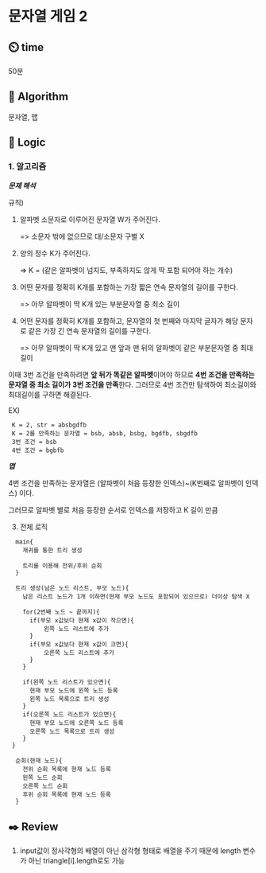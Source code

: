 # 문자열 게임 2

## :timer_clock: **time**

50분

## :pushpin: **Algorithm**

문자열, 맵

## :round_pushpin: **Logic**

### 1. 알고리즘
   
  ***문제 해석***
  
  규칙)
  1. 알파벳 소문자로 이루어진 문자열 W가 주어진다.
     
      => 소문자 밖에 없으므로 대/소문자 구별 X
  
  2. 양의 정수 K가 주어진다.
  
     => K = (같은 알파벳이 넘지도, 부족하지도 않게 딱 포함 되어야 하는 개수)
     
  3. 어떤 문자를 정확히 K개를 포함하는 가장 짧은 연속 문자열의 길이를 구한다.
  
     => 아무 알파벳이 딱 K개 있는 부분문자열 중 최소 길이
     
  4. 어떤 문자를 정확히 K개를 포함하고, 문자열의 첫 번째와 마지막 글자가 해당 문자로 같은 가장 긴 연속 문자열의 길이를 구한다.
  
     => 아무 알파벳이 딱 K개 있고 맨 앞과 맨 뒤의 알파벳이 같은 부분문자열 중 최대 길이

  이때 3번 조건을 만족하려면 **앞 뒤가 똑같은 알파벳**이어야 하므로 **4번 조건을 만족하는 문자열 중 최소 길이가 3번 조건을 만족**한다. 
  그러므로 4번 조건만 탐색하여 최소길이와 최대길이를 구하면 해결된다.
  
  EX) 
  ```
   K = 2, str = absbgdfb
   K = 2를 만족하는 문자열 = bsb, absb, bsbg, bgdfb, sbgdfb
   3번 조건 = bsb
   4번 조건 = bgbfb
  ```

***맵***

4번 조건을 만족하는 문자열은 (알파벳이 처음 등장한 인덱스)~(K번째로 알파벳이 인덱스) 이다.

그러므로 알파벳 별로 처음 등장한 순서로 인덱스를 저장하고 K 길이 만큼 

  
3. 전체 로직
  ```
    main{
      재귀를 통한 트리 생성

      트리를 이용해 전위/후위 순회
    }

    트리 생성(남은 노드 리스트, 부모 노드){
      남은 리스트 노드가 1개 이하면(현재 부모 노드도 포함되어 있으므로) 더이상 탐색 X

      for(2번째 노드 ~ 끝까지){
        if(부모 x값보다 현재 x값이 작으면){
            왼쪽 노드 리스트에 추가
        }
        if(부모 x값보다 현재 x값이 크면){
            오른쪽 노드 리스트에 추가
        }
      }

      if(왼쪽 노드 리스트가 있으면){
        현재 부모 노드에 왼쪽 노드 등록
        왼쪽 노드 목록으로 트리 생성
      }
      if(오른쪽 노드 리스트가 있으면){
        현재 부모 노드에 오른쪽 노드 등록
        오른쪽 노드 목록으로 트리 생성
      }
   }

    순회(현재 노드){
      전위 순회 목록에 현재 노드 등록
      왼쪽 노드 순회
      오른쪽 노드 순회
      후위 순회 목록에 현재 노드 등록
    }
  ```

## :black_nib: **Review**

1. input값이 정사각형의 배열이 아닌 삼각형 형태로 배열을 주기 때문에 length 변수가 아닌 triangle[i].length로도 가능
